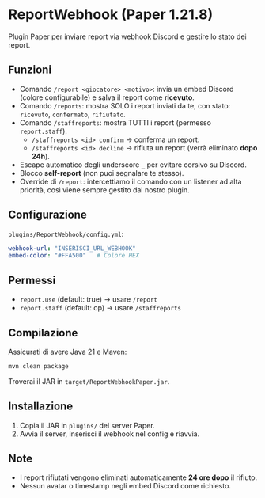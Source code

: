# ReportWebhook (Paper 1.21.8)

Plugin Paper per inviare report via webhook Discord e gestire lo stato dei report.

## Funzioni
- Comando `/report <giocatore> <motivo>`: invia un embed Discord (colore configurabile) e salva il report come **ricevuto**.
- Comando `/reports`: mostra SOLO i report inviati da te, con stato: `ricevuto`, `confermato`, `rifiutato`.
- Comando `/staffreports`: mostra TUTTI i report (permesso `report.staff`).
  - `/staffreports <id> confirm` → conferma un report.
  - `/staffreports <id> decline` → rifiuta un report (verrà eliminato **dopo 24h**).
- Escape automatico degli underscore `_` per evitare corsivo su Discord.
- Blocco **self-report** (non puoi segnalare te stesso).
- Override di `/report`: intercettiamo il comando con un listener ad alta priorità, così viene sempre gestito dal nostro plugin.

## Configurazione
`plugins/ReportWebhook/config.yml`:
```yaml
webhook-url: "INSERISCI_URL_WEBHOOK"
embed-color: "#FFA500"   # Colore HEX
```

## Permessi
- `report.use` (default: true) → usare `/report`
- `report.staff` (default: op) → usare `/staffreports`

## Compilazione
Assicurati di avere Java 21 e Maven:
```bash
mvn clean package
```
Troverai il JAR in `target/ReportWebhookPaper.jar`.

## Installazione
1. Copia il JAR in `plugins/` del server Paper.
2. Avvia il server, inserisci il webhook nel config e riavvia.

## Note
- I report rifiutati vengono eliminati automaticamente **24 ore dopo** il rifiuto.
- Nessun avatar o timestamp negli embed Discord come richiesto.
